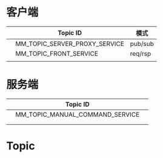 # 客户端

|      | Topic ID                      | 模式    |
| ---- | ----------------------------- | ------- |
|      | MM_TOPIC_SERVER_PROXY_SERVICE | pub/sub |
|      | MM_TOPIC_FRONT_SERVICE        | req/rsp |
|      |                               |         |

# 服务端

|      | Topic ID                        |      |
| ---- | ------------------------------- | ---- |
|      | MM_TOPIC_MANUAL_COMMAND_SERVICE |      |
|      |                                 |      |
|      |                                 |      |

# Topic

